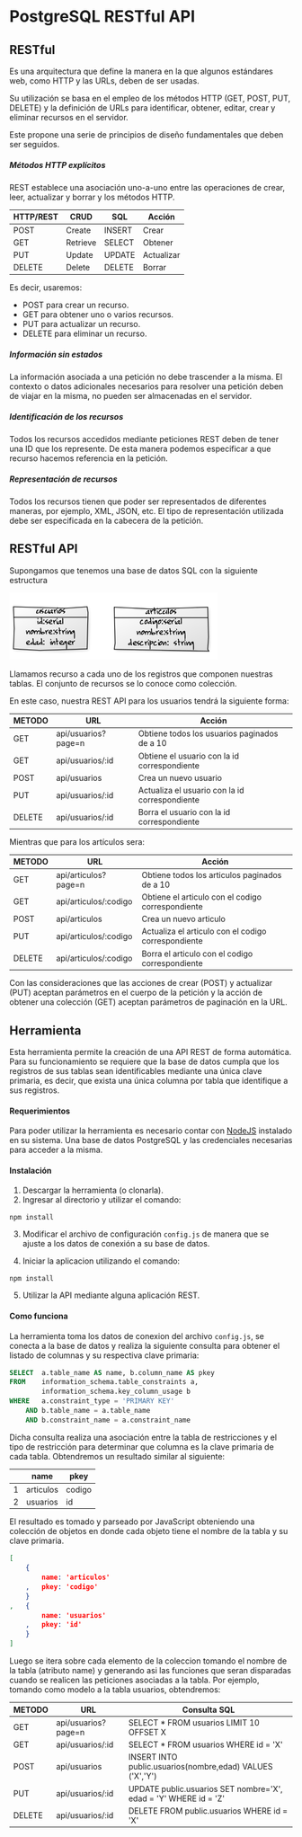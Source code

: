 # PostgreSQL RESTful API

## RESTful

Es una arquitectura que define la manera en la que algunos estándares web, como HTTP y las URLs, deben de ser usadas. 

Su utilización se basa en el empleo de los métodos HTTP (GET, POST, PUT, DELETE) y la definición de URLs para identificar, obtener, editar, crear y eliminar recursos en el servidor. 

Este propone una serie de principios de diseño fundamentales que deben ser seguidos.

##### Métodos HTTP explícitos

REST establece una asociación uno-a-uno entre las operaciones de crear, leer, actualizar y borrar y los métodos HTTP.

| HTTP/REST  | CRUD      | SQL     | Acción     |
| ---------- | --------- | ------- | ---------- |
| POST       | Create    | INSERT  | Crear      |
| GET        | Retrieve  | SELECT  | Obtener    |
| PUT        | Update    | UPDATE  | Actualizar |
| DELETE     | Delete    | DELETE  | Borrar     |

Es decir, usaremos:

* POST para crear un recurso.
* GET para obtener uno o varios recursos.
* PUT para actualizar un recurso.
* DELETE para eliminar un recurso.

##### Información sin estados

La información asociada a una petición no debe trascender a la misma. El contexto o datos adicionales necesarios para resolver una petición deben de viajar en la misma, no pueden ser almacenadas en el servidor.

##### Identificación de los recursos

Todos los recursos accedidos mediante peticiones REST deben de tener una ID que los represente. De esta manera podemos especificar a que recurso hacemos referencia en la petición.

##### Representación de recursos

Todos los recursos tienen que poder ser representados de diferentes maneras, por ejemplo, XML, JSON, etc. El tipo de representación utilizada debe ser especificada en la cabecera de la petición.

## RESTful API

Supongamos que tenemos una base de datos SQL con la siguiente estructura

![Tablas de nuestra base de datos](https://raw.githubusercontent.com/nguidi/postgresql-rest/master/docs/dbtables.png "Tablas de nuestra base de datos")

Llamamos recurso a cada uno de los registros que componen nuestras tablas. El conjunto de recursos se lo conoce como colección.

En este caso, nuestra REST API para los usuarios tendrá la siguiente forma:

| METODO | URL                  | Acción                                   |
| ------ | -------------------- | ----------------------------------------------- |
| GET    | api/usuarios?page=n  | Obtiene todos los usuarios paginados de a 10    |
| GET    | api/usuarios/:id     | Obtiene el usuario con la id correspondiente    |
| POST   | api/usuarios         | Crea un nuevo usuario                           |
| PUT    | api/usuarios/:id     | Actualiza el usuario con la id correspondiente  |
| DELETE | api/usuarios/:id     | Borra el usuario con la id correspondiente      |

Mientras que para los artículos sera:

| METODO | URL                    | Acción                                              |
| ------ | ---------------------- | --------------------------------------------------- |
| GET    | api/articulos?page=n   | Obtiene todos los articulos paginados de a 10       |
| GET    | api/articulos/:codigo  | Obtiene el articulo con el codigo correspondiente   |
| POST   | api/articulos          | Crea un nuevo articulo                              |
| PUT    | api/articulos/:codigo  | Actualiza el articulo con el codigo correspondiente |
| DELETE | api/articulos/:codigo  | Borra el articulo con el codigo correspondiente     |

Con las consideraciones que las acciones de crear (POST) y actualizar (PUT) aceptan parámetros en el cuerpo de la petición y la acción de obtener una colección (GET) aceptan parámetros de paginación en la URL.

## Herramienta

Esta herramienta permite la creación de una API REST de forma automática. Para su funcionamiento se requiere que la base de datos cumpla que los registros de sus tablas sean identificables mediante una única clave primaria, es decir, que exista una única columna por tabla que identifique a sus registros.

#### Requerimientos

Para poder utilizar la herramienta es necesario contar con [NodeJS](https://nodejs.org/) instalado en su sistema. Una base de datos PostgreSQL y las credenciales necesarias para acceder a la misma.

#### Instalación

1. Descargar la herramienta (o clonarla).
2. Ingresar al directorio y utilizar el comando: 

 ```
 npm install
 ```
3. Modificar el archivo de configuración ```config.js``` de manera que se ajuste a los datos de conexión a su base de datos.

4. Iniciar la aplicacion utilizando el comando:

 ```
 npm install
 ```

5. Utilizar la API mediante alguna aplicación REST.

#### Como funciona

La herramienta toma los datos de conexion del archivo ```config.js```, se conecta a la base de datos y realiza la siguiente consulta para obtener el listado de columnas y su respectiva clave primaria:

```sql
SELECT	a.table_name AS name, b.column_name AS pkey 
FROM	information_schema.table_constraints a,
		information_schema.key_column_usage b
WHERE   a.constraint_type = 'PRIMARY KEY'
	AND b.table_name = a.table_name
	AND b.constraint_name = a.constraint_name
```

Dicha consulta realiza una asociación entre la tabla de restricciones y el tipo de restricción para determinar que columna es la clave primaria de cada tabla. Obtendremos un resultado similar al siguiente:

|   | name          | pkey   |
| - | ------------- | ------ |
| 1 | articulos     | codigo |
| 2 | usuarios      | id     |

El resultado es tomado y parseado por JavaScript obteniendo una colección de objetos en donde cada objeto tiene el nombre de la tabla y su clave primaria.

```json
[
	{
		name: 'articulos'
	,	pkey: 'codigo'
	}
,	{
		name: 'usuarios'
	,	pkey: 'id'
	}
]

```

Luego se itera sobre cada elemento de la coleccion tomando el nombre de la tabla (atributo name) y generando asi las funciones que seran disparadas cuando se realicen las peticiones asociadas a la tabla. Por ejemplo, tomando como modelo a la tabla usuarios, obtendremos:

| METODO | URL                  | Consulta SQL                                                      |
| ------ | -------------------- | ----------------------------------------------------------------- |
| GET    | api/usuarios?page=n  | SELECT * FROM usuarios LIMIT 10 OFFSET X                          |
| GET    | api/usuarios/:id     | SELECT * FROM usuarios WHERE id = 'X'                             |
| POST   | api/usuarios         | INSERT INTO public.usuarios(nombre,edad) VALUES ('X','Y')         |
| PUT    | api/usuarios/:id     | UPDATE public.usuarios SET nombre='X', edad = 'Y' WHERE id = 'Z'  |
| DELETE | api/usuarios/:id     | DELETE FROM public.usuarios WHERE id = 'X'                        |
